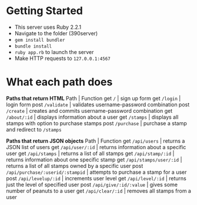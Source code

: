 # Getting Started

- This server uses Ruby 2.2.1
- Navigate to the folder (390server)
- `gem install bundler`
- `bundle install`
- `ruby app.rb` to launch the server
- Make HTTP requests to `127.0.0.1:4567`

# What each path does

**Paths that return HTML**
Path | Function
get `/`  | sign up form
get `/login` | login form
post `/validate` | validates username-password combination
post `/create` | creates and commits username-password combination
get `/about/:id` | displays information about a user
get `/stamps` | displays all stamps with option to purchase stamps
post `/purchase` | purchase a stamp and redirect to `/stamps`

**Paths that return JSON objects**
Path | Function
get `/api/users` | returns a JSON list of users
get `/api/user/:id` | returns information about a specific user
get `/api/stamps` | returns a list of all stamps
get `/api/stamp/:id` | returns information about one specific stamp
get `/api/stamps/user/:id` | returns a list of all stamps owned by a specific user
post `/api/purchase/:userid/:stampid` | attempts to purchase a stamp for a user
post `/api/levelup/:id` | increments user level
get `/api/level/:id` | returns just the level of specified user
post `/api/give/:id/:value` | gives some number of peanuts to a user
get `/api/clear/:id` | removes all stamps from a user
